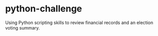 # python-challenge

Using Python scripting skills to review financial records and an election voting summary.
